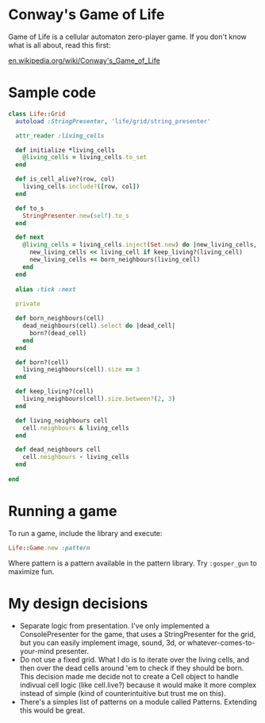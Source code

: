 Conway's Game of Life
===

Game of Life is a cellular automaton zero-player game. If you don't know what is all about, read this first:

[en.wikipedia.org/wiki/Conway's_Game_of_Life](http://en.wikipedia.org/wiki/Conway's_Game_of_Life)


Sample code
===

```ruby
class Life::Grid
  autoload :StringPresenter, 'life/grid/string_presenter'  

  attr_reader :living_cells

  def initialize *living_cells
    @living_cells = living_cells.to_set
  end

  def is_cell_alive?(row, col)
    living_cells.include?([row, col])
  end

  def to_s
    StringPresenter.new(self).to_s
  end

  def next
    @living_cells = living_cells.inject(Set.new) do |new_living_cells, living_cell|
      new_living_cells << living_cell if keep_living?(living_cell) 
      new_living_cells += born_neighbours(living_cell) 
    end
  end
  
  alias :tick :next
  
  private

  def born_neighbours(cell)
    dead_neighbours(cell).select do |dead_cell|
      born?(dead_cell) 
    end
  end

  def born?(cell)
    living_neighbours(cell).size == 3
  end

  def keep_living?(cell)
    living_neighbours(cell).size.between?(2, 3)
  end

  def living_neighbours cell
    cell.neighbours & living_cells
  end

  def dead_neighbours cell
    cell.neighbours - living_cells 
  end
  
end
```

Running a game
===

To run a game, include the library and execute:

```ruby
Life::Game.new :pattern
```

Where pattern is a pattern available in the pattern library. Try ```:gosper_gun``` to maximize fun.


My design decisions
===

- Separate logic from presentation. I've only implemented a ConsolePresenter for the game, that uses a StringPresenter for the grid, but you can easily implement image, sound, 3d, or whatever-comes-to-your-mind presenter.
- Do not use a fixed grid. What I do is to iterate over the living cells, and then over the dead cells around 'em to check if they should be born. This decision made me decide not to create a Cell object to handle indivual cell logic (like cell.live?) because it would make it more complex instead of simple (kind of counterintuitive but trust me on this).
- There's a simples list of patterns on a module called Patterns. Extending this would be great.

